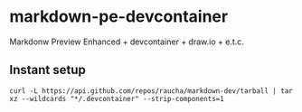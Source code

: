 # markdown-pe-devcontainer

Markdonw Preview Enhanced + devcontainer + draw.io + e.t.c.


## Instant setup

```
curl -L https://api.github.com/repos/raucha/markdown-dev/tarball | tar xz --wildcards "*/.devcontainer" --strip-components=1
```
